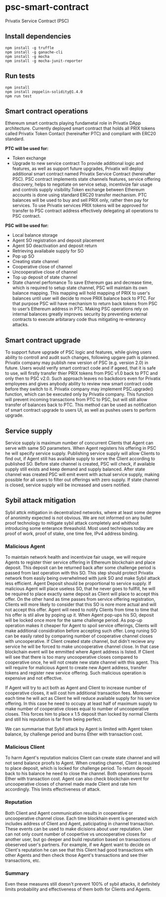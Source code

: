 # psc-smart-contract

Privatix Service Contract (PSC)

## Install dependencies
```
npm install -g truffle
npm install -g ganache-cli
npm install -g mocha
npm install -g mocha-junit-reporter
```

## Run tests
```
npm install
npm install zeppelin-solidity@1.4.0
npm run test
```

## Smart contract operations
Ethereum smart contracts playing fundametal role in Privatix DApp architecture. Currently deployed smart contract that holds all PRIX tokens called Privatix Token Contact (hereinafter PTC) and compliant with ERC20 standard.

**PTC will be used for:**

* Token exchange
* Upgrade to new service contract
To provide additional logic and features, as well as support future upgrades, Privatix will deploy additional smart contract named Privatix Service Contract (hereinafter PSC). PSC contract implements state channels features, service offering discovery, helps to negotiate on service setup, incentivize fair usage and controls supply visibility.Token exchange between Ethereum accounts is done using standard ERC20 transfer mechanism. PTC balances will be used to buy and sell PRIX only, rather then pay for services. To use Privatix services PRIX tokens will be approved for transfer to PSC contract address effectively delegating all operations to PSC contract.

**PSC will be used for:**

* Local balance storage
* Agent SO registration and deposit placement
* Agent SO deactivation and deposit return
* Retrieving availabale supply for SO
* Pop up SO
* Creating state channel
* Cooperative close of channel
* Uncooperative close of channel
* Top up deposit of state channel
* State channel perfomance
To save Ethereum gas and decrease time, which is required to setup state channel, PSC will maintain its own balance mapping. This mapping will hold mapping of PRIX to user's balances until user will decide to move PRIX balance back to PTC. For that purpose PSC will have mechanism to return back tokens from PSC to user’s Ethereum address in PTC. Making PSC operations rely on internal balances greatly improves security by preventing external contracts to execute arbitarary code thus mitigating re-enterancy attacks.

## Smart contract upgrade
To support future upgrade of PSC logic and features, while giving users ability to controll and audit such changes, following upgare path is planned. Privatix company may publish new version of PSC (e.g. version 2.0) in future. Users would verify smart contract code and if ageed, that it is safe to use, will firstly transfer thier PRIX tokens from PSC v1.0 back to PTC and only then to PSC v2.0. Such approach leaves no backdoors even for Privatix employees and gives anybody ability to review new smart contract code before they switch to it. Privatix company may implement PSC.upgrade() function, which can be executed only by Privatix company. This function will prevent incoming transactions from PTC to PSC, but will still allow transfer of balances back to PTC. This method can be used as notification of smart contract upgrade to users UI, as well as pushes users to perform upgrade.

## Service supply
Service supply is maximum number of concurrent Clients that Agent can serve with same SO parameters. When Agent registers his offering in PSC he will specify service supply. Publishing service supply will allow Clients to find out, if Agent still has available supply to serve the Client according to published SO. Before state channel is created, PSC will check, if available supply still exists and keep demand and supply balanced. After state channel was created PSC will emit event with actual service supply, making possible for all users to filter out offerings with zero supply. If state channel is closed, service supply will be increased and users notified.

## Sybil attack mitigation
Sybil attck mitigation in decentralized networks, where at least some degree of anonimity expected is not obvious. We are not informed on any bullet proof technology to mitigate sybil attack completely and whithout introducing some enterance threashold. Most used techniques today are proof of work, proof of stake, one time fee, IPv4 address binding.

### Malicious Agent
To maintain network health and incentivize fair usage, we will require Agents to register thier service offering in Ethereum blockchain and place deposit. This deposit can be returned back after some challenge period is passed from last operation with this SO. This step should protect Privatix network from easily being overwhelmed with junk SO and make Sybil attack less efficient. Agent Deposit should be proportional to service supply. If malicious Agent will place useless SO, that he never goes to fullfill, he will be required to place exactly same deposit as Client will place to accept this offer. On the other hand as time passes from service offering registration, Clients will more likely to consider that this SO is nore more actual and will not accept this offer. Agent will need to notify Clients from time to time that his offer is stil alive by poping up it. When Agent pop-ups his SO, deposit will be locked once more for the same challenge period. As pop-up operation makes it cheaper for Agent to spoil service offerings, Clients will make additional considiration before accepting such offer. Long runing SO can be easily rated by comparing number of cooperative channel closes with uncooperative. If Client created state channel, but didn't recieve any service he will be forced to make uncooperative channel close. In that case blockchain event will be emmitted where Agent address is listed. If Client will see that there is too many uncooperative closes compared to cooperative once, he will not create new state channel with this agent. This will require for malicious Agent to create new Agent address, transfer tokens and register new service offering. Such malicious operation is expensive and not effective.

If Agent will try to act both as Agent and Client to increase number of cooperative closes, it will cost him additional transaction fees. Moreover each time he will act as Client he will reduce available supply for his service offering. In this case he need to occupy at least half of maximum supply to make number of cooperative closes equal to number of uncooperative closes. This forces him to place x 1.5 deposit than locked by normal Clients and still his reputation is far from being perfect.

We can summarise that Sybil attack by Agent is limited with Agent token balance, by challenge period and burns Ether with transaction cost.

### Malicious Client
To harm Agent's reputation malicios Client can create state channel and will not send balance proofs to Agent. When creating channel, Client is required to place deposit, which is locked for challenge period. To return deposit back to his balance he need to close the channel. Both operations burns Ether with transaction cost. Agent can also check blockchain event for uncooperative closes of channel made made Client and rate him accordingly. This limits effectiveness of attack.

### Reputation
Both Client and Agent communication results in cooperative or uncooperative channel close. Each time blockhain event is generated wich includes address of Client and Agent, paticipating in channel transaction. These events can be used to make dicisions about user reputation. User can not only count number of coopertive vs uncooperative closes for another user, but go deeper and build reputation based on transactions of obeserved user's partners. For example, if we Agent want to decide on Client's reputation he can see that this Client had good transactions with other Agents and then check those Agent's transactions and see thier transactions, etc.

### Summary
Even these measures still doesn't prevent 100% of sybil attacks, it definitely limits probability and effectiveness of them both for Clients and Agents.
